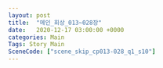 ```yaml
---
layout: post
title:  "메인_회상_013~028장"
date:   2020-12-17 03:00:00 +0000
categories: Main
Tags: Story Main
SceneCode: ["scene_skip_cp013-028_q1_s10"]
---
```

